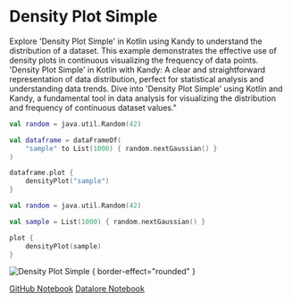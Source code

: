 # Density Plot Simple

<web-summary>
Explore 'Density Plot Simple' in Kotlin using Kandy to understand the distribution of a dataset.
This example demonstrates the effective use of density plots in continuous visualizing the frequency of data points.
</web-summary>

<card-summary>
'Density Plot Simple' in Kotlin with Kandy: A clear and straightforward representation of data distribution,
perfect for statistical analysis and understanding data trends.
</card-summary>

<link-summary>
Dive into 'Density Plot Simple' using Kotlin and Kandy, a fundamental tool in data analysis for visualizing the distribution and frequency of continuous dataset values."
</link-summary>


<!---IMPORT org.jetbrains.kotlinx.kandy.letsplot.samples.DensityPlot-->

<!---FUN densityPlot_simple-->
<tabs>
<tab title="Dataframe">

```kotlin
val random = java.util.Random(42)

val dataframe = dataFrameOf(
    "sample" to List(1000) { random.nextGaussian() }
)

dataframe.plot {
    densityPlot("sample")
}
```

</tab>
<tab title="Collections">

```kotlin
val random = java.util.Random(42)

val sample = List(1000) { random.nextGaussian() }

plot {
    densityPlot(sample)
}
```

</tab></tabs>
<!---END-->


![Density Plot Simple](densityPlot_simple.svg) { border-effect="rounded" }

<seealso style="cards">
       <category ref="example-ktnb">
           <a href="https://github.com/Kotlin/kandy/blob/main/examples/notebooks/lets-plot/samples/densityPlot/densityPlot_simple.ipynb" summary="View the notebook on our GitHub repository">GitHub Notebook</a>
           <a href="https://datalore.jetbrains.com/report/static/KQKedA4jDrKu63O53gEN0z/5u5KD2BG5k00WXOPtGTcAJ" summary="Experiment with this example on Datalore">Datalore Notebook</a>
       </category>
</seealso>
